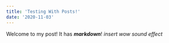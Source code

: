 ```yaml
---
title: 'Testing With Posts!'
date: '2020-11-03'
---
```


Welcome to my post! It has ***markdown***!
*insert wow sound effect*
